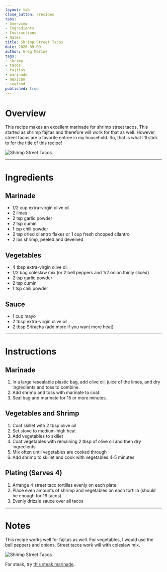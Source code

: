 ```yaml
---
layout: tab
close_button: /recipes
tabs:
- Overview
- Ingredients
- Instructions
- Notes
title: Shrimp Street Tacos
date: 2020-09-09
author: Greg Marine
tags: 
- shrimp
- tacos
- fajitas
- marinade
- mexican
- seafood
published: true
---
```


# Overview

This recipe makes an excellent marinade for shrimp street tacos. This started as shrimp fajitas and therefore will work for that as well. However, street tacos are a favorite entree in my household. So, that is what I'll stick to for the title of this recipe!

![Shrimp Street Tacos](/assets/img/collections/recipes/shrimp-street-tacos/shrimp-street-tacos-1.jpg "Shrimp Street Tacos")

<!--more-->

---

# Ingredients

## Marinade

- 1/2 cup extra-virgin olive oil
- 2 limes
- 2 tsp garlic powder
- 2 tsp cumin
- 1 tsp chili powder
- 2 tsp dried cilantro flakes or 1 cup fresh chopped cilantro
- 2 lbs shrimp, peeled and deveined

## Vegetables

- 4 tbsp extra-virgin olive oil
- 1/2 bag coleslaw mix (or 2 bell peppers and 1/2 onion thinly sliced)
- 2 tsp garlic powder
- 2 tsp cumin
- 1 tsp chili powder

## Sauce

- 1 cup mayo
- 2 tbsp extra-virgin olive oil
- 2 tbsp Sriracha (add more if you want more heat)

---

# Instructions

## Marinade

1. In a large resealable plastic bag, add olive oil, juice of the limes, and dry ingredients and toss to combine.
2. Add shrimp and toss with marinate to coat.
3. Seal bag and marinate for 15 or more minutes.

## Vegetables and Shrimp

1. Coat skillet with 2 tbsp olive oil
2. Set stove to medium-high heat
3. Add vegetables to skillet
4. Coat vegetables with remaining 2 tbsp of olive oil and then dry ingredients
5. Mix often until vegetables are cooked through
6. Add shrimp to skillet and cook with vegetables 4-5 minutes

## Plating (Serves 4)

1. Arrange 4 street taco tortillas evenly on each plate
2. Place even amounts of shrimp and vegetables on each tortilla (should be enough for 16 tacos)
3. Evenly drizzle sauce over all tacos

---

# Notes

This recipe works well for fajitas as well. For vegetables, I would use the bell peppers and onions. Street tacos work will with coleslaw mix.

![Shrimp Street Tacos](/assets/img/collections/recipes/shrimp-street-tacos/shrimp-street-tacos-2.jpg "Shrimp Street Tacos")

For steak, try [this steak marinade](/recipes/fajita-steak-marinade).
